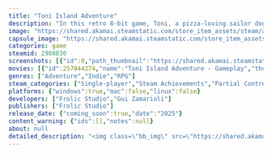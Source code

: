 ```yaml
---
title: "Toni Island Adventure"
description: "In this retro 8-bit game, Toni, a pizza-loving sailor dog, is shipwrecked on the enigmatic Salamino Island. Help the islanders tackle the escalating threat of the Pepe Caldera volcano. Solve intricate puzzles, defeat scary bosses, and uncover hidden legends—all while savoring a hot slice of pizza!"
image: "https://shared.akamai.steamstatic.com/store_item_assets/steam/apps/2908830/header.jpg?t=1724612348"
capsule_image: "https://shared.akamai.steamstatic.com/store_item_assets/steam/apps/2908830/36b3b7a33947f0bb9245f2890782456589db08db/capsule_231x87.jpg?t=1724612348"
categories: game
steamid: 2908830
screenshots: [{"id":0,"path_thumbnail":"https://shared.akamai.steamstatic.com/store_item_assets/steam/apps/2908830/ss_6d8ffd038fde9088ad8032603a10dc5db55bc1b2.600x338.jpg?t=1724612348","path_full":"https://shared.akamai.steamstatic.com/store_item_assets/steam/apps/2908830/ss_6d8ffd038fde9088ad8032603a10dc5db55bc1b2.1920x1080.jpg?t=1724612348"},{"id":1,"path_thumbnail":"https://shared.akamai.steamstatic.com/store_item_assets/steam/apps/2908830/ss_c2617e88dd5d0b789ed2d125b741f14265c55c38.600x338.jpg?t=1724612348","path_full":"https://shared.akamai.steamstatic.com/store_item_assets/steam/apps/2908830/ss_c2617e88dd5d0b789ed2d125b741f14265c55c38.1920x1080.jpg?t=1724612348"},{"id":2,"path_thumbnail":"https://shared.akamai.steamstatic.com/store_item_assets/steam/apps/2908830/ss_d92b7ef1625bba1feabf4e167a40104680da926f.600x338.jpg?t=1724612348","path_full":"https://shared.akamai.steamstatic.com/store_item_assets/steam/apps/2908830/ss_d92b7ef1625bba1feabf4e167a40104680da926f.1920x1080.jpg?t=1724612348"},{"id":3,"path_thumbnail":"https://shared.akamai.steamstatic.com/store_item_assets/steam/apps/2908830/ss_4189d4c2c0eccc28973f88c44a57dbcc204ee9b9.600x338.jpg?t=1724612348","path_full":"https://shared.akamai.steamstatic.com/store_item_assets/steam/apps/2908830/ss_4189d4c2c0eccc28973f88c44a57dbcc204ee9b9.1920x1080.jpg?t=1724612348"},{"id":4,"path_thumbnail":"https://shared.akamai.steamstatic.com/store_item_assets/steam/apps/2908830/ss_4b4deb97e892742af5866d197f9d0f2c0e7348ec.600x338.jpg?t=1724612348","path_full":"https://shared.akamai.steamstatic.com/store_item_assets/steam/apps/2908830/ss_4b4deb97e892742af5866d197f9d0f2c0e7348ec.1920x1080.jpg?t=1724612348"},{"id":5,"path_thumbnail":"https://shared.akamai.steamstatic.com/store_item_assets/steam/apps/2908830/ss_c6a4edd662fe7455e1e0acbd7d4bf0d4cbd660b9.600x338.jpg?t=1724612348","path_full":"https://shared.akamai.steamstatic.com/store_item_assets/steam/apps/2908830/ss_c6a4edd662fe7455e1e0acbd7d4bf0d4cbd660b9.1920x1080.jpg?t=1724612348"},{"id":6,"path_thumbnail":"https://shared.akamai.steamstatic.com/store_item_assets/steam/apps/2908830/ss_8457dc14e5fd691adc4c4d9595a76a86e92a7b15.600x338.jpg?t=1724612348","path_full":"https://shared.akamai.steamstatic.com/store_item_assets/steam/apps/2908830/ss_8457dc14e5fd691adc4c4d9595a76a86e92a7b15.1920x1080.jpg?t=1724612348"},{"id":7,"path_thumbnail":"https://shared.akamai.steamstatic.com/store_item_assets/steam/apps/2908830/ss_4c85aae13fa44b732f5b9a8e48f87df4f74ca58c.600x338.jpg?t=1724612348","path_full":"https://shared.akamai.steamstatic.com/store_item_assets/steam/apps/2908830/ss_4c85aae13fa44b732f5b9a8e48f87df4f74ca58c.1920x1080.jpg?t=1724612348"},{"id":8,"path_thumbnail":"https://shared.akamai.steamstatic.com/store_item_assets/steam/apps/2908830/ss_5ddaeb77fd7d30d5adafd8147b3b6c2314d92dec.600x338.jpg?t=1724612348","path_full":"https://shared.akamai.steamstatic.com/store_item_assets/steam/apps/2908830/ss_5ddaeb77fd7d30d5adafd8147b3b6c2314d92dec.1920x1080.jpg?t=1724612348"},{"id":9,"path_thumbnail":"https://shared.akamai.steamstatic.com/store_item_assets/steam/apps/2908830/ss_994cb24713689e4646bf5ae6396bd6a308a01a81.600x338.jpg?t=1724612348","path_full":"https://shared.akamai.steamstatic.com/store_item_assets/steam/apps/2908830/ss_994cb24713689e4646bf5ae6396bd6a308a01a81.1920x1080.jpg?t=1724612348"},{"id":10,"path_thumbnail":"https://shared.akamai.steamstatic.com/store_item_assets/steam/apps/2908830/ss_3c76b441bfbf44e4364f80449524b8a43c8963c7.600x338.jpg?t=1724612348","path_full":"https://shared.akamai.steamstatic.com/store_item_assets/steam/apps/2908830/ss_3c76b441bfbf44e4364f80449524b8a43c8963c7.1920x1080.jpg?t=1724612348"},{"id":11,"path_thumbnail":"https://shared.akamai.steamstatic.com/store_item_assets/steam/apps/2908830/ss_00ddbe1f348e59c420f32c969cf3a0105b191703.600x338.jpg?t=1724612348","path_full":"https://shared.akamai.steamstatic.com/store_item_assets/steam/apps/2908830/ss_00ddbe1f348e59c420f32c969cf3a0105b191703.1920x1080.jpg?t=1724612348"},{"id":12,"path_thumbnail":"https://shared.akamai.steamstatic.com/store_item_assets/steam/apps/2908830/ss_357e51e8fb5a52636194f4102a67760e11ea4410.600x338.jpg?t=1724612348","path_full":"https://shared.akamai.steamstatic.com/store_item_assets/steam/apps/2908830/ss_357e51e8fb5a52636194f4102a67760e11ea4410.1920x1080.jpg?t=1724612348"},{"id":13,"path_thumbnail":"https://shared.akamai.steamstatic.com/store_item_assets/steam/apps/2908830/ss_f5fa64be01059861c0ca9b919ef356679cb473a3.600x338.jpg?t=1724612348","path_full":"https://shared.akamai.steamstatic.com/store_item_assets/steam/apps/2908830/ss_f5fa64be01059861c0ca9b919ef356679cb473a3.1920x1080.jpg?t=1724612348"},{"id":14,"path_thumbnail":"https://shared.akamai.steamstatic.com/store_item_assets/steam/apps/2908830/ss_794eb3c143550fdfd8c2a67820d2189d8baf8c48.600x338.jpg?t=1724612348","path_full":"https://shared.akamai.steamstatic.com/store_item_assets/steam/apps/2908830/ss_794eb3c143550fdfd8c2a67820d2189d8baf8c48.1920x1080.jpg?t=1724612348"},{"id":15,"path_thumbnail":"https://shared.akamai.steamstatic.com/store_item_assets/steam/apps/2908830/ss_5bfd45b5ca7c98dc304342152e4465128f1dc852.600x338.jpg?t=1724612348","path_full":"https://shared.akamai.steamstatic.com/store_item_assets/steam/apps/2908830/ss_5bfd45b5ca7c98dc304342152e4465128f1dc852.1920x1080.jpg?t=1724612348"},{"id":16,"path_thumbnail":"https://shared.akamai.steamstatic.com/store_item_assets/steam/apps/2908830/ss_7ea00cad0d33d8a3793ce62078306d19fa794973.600x338.jpg?t=1724612348","path_full":"https://shared.akamai.steamstatic.com/store_item_assets/steam/apps/2908830/ss_7ea00cad0d33d8a3793ce62078306d19fa794973.1920x1080.jpg?t=1724612348"},{"id":17,"path_thumbnail":"https://shared.akamai.steamstatic.com/store_item_assets/steam/apps/2908830/ss_0af375c949c9efdfd568acd1869b230c68264a61.600x338.jpg?t=1724612348","path_full":"https://shared.akamai.steamstatic.com/store_item_assets/steam/apps/2908830/ss_0af375c949c9efdfd568acd1869b230c68264a61.1920x1080.jpg?t=1724612348"},{"id":18,"path_thumbnail":"https://shared.akamai.steamstatic.com/store_item_assets/steam/apps/2908830/ss_f47a5000599e7e98413df01a16adffa1303ac97c.600x338.jpg?t=1724612348","path_full":"https://shared.akamai.steamstatic.com/store_item_assets/steam/apps/2908830/ss_f47a5000599e7e98413df01a16adffa1303ac97c.1920x1080.jpg?t=1724612348"}]
movies: [{"id":257044274,"name":"Toni Island Adventure - Gameplay","thumbnail":"https://shared.akamai.steamstatic.com/store_item_assets/steam/apps/257044274/movie.293x165.jpg?t=1723048423","webm":{"480":"http://video.akamai.steamstatic.com/store_trailers/257044274/movie480_vp9.webm?t=1723048423","max":"http://video.akamai.steamstatic.com/store_trailers/257044274/movie_max_vp9.webm?t=1723048423"},"mp4":{"480":"http://video.akamai.steamstatic.com/store_trailers/257044274/movie480.mp4?t=1723048423","max":"http://video.akamai.steamstatic.com/store_trailers/257044274/movie_max.mp4?t=1723048423"},"highlight":true},{"id":257010834,"name":"Toni Island Adventure - Teaser","thumbnail":"https://shared.akamai.steamstatic.com/store_item_assets/steam/apps/257010834/movie.293x165.jpg?t=1721920511","webm":{"480":"http://video.akamai.steamstatic.com/store_trailers/257010834/movie480_vp9.webm?t=1721920511","max":"http://video.akamai.steamstatic.com/store_trailers/257010834/movie_max_vp9.webm?t=1721920511"},"mp4":{"480":"http://video.akamai.steamstatic.com/store_trailers/257010834/movie480.mp4?t=1721920511","max":"http://video.akamai.steamstatic.com/store_trailers/257010834/movie_max.mp4?t=1721920511"},"highlight":false}]
genres: ["Adventure","Indie","RPG"]
steam_categories: ["Single-player","Steam Achievements","Partial Controller Support"]
platforms: {"windows":true,"mac":false,"linux":false}
developers: ["Frolic Studio","Gui Zamarioli"]
publishers: ["Frolic Studio"]
release_date: {"coming_soon":true,"date":"2025"}
content_warning: {"ids":[],"notes":null}
about: null
detailed_description: "<img class=\"bb_img\" src=\"https://shared.akamai.steamstatic.com/store_item_assets/steam/apps/2908830/extras/cartridge2.png?t=1724612348\" /><h2 class=\"bb_tag\">MEET TONI!</h2>Join Toni, a pizza-loving sailor dog with a big heart, who’s always ready for an adventure.<br><br><img class=\"bb_img\" src=\"https://shared.akamai.steamstatic.com/store_item_assets/steam/apps/2908830/extras/toni.gif?t=1724612348\" /><h2 class=\"bb_tag\">EXPLORE THE ISLAND</h2>Navigate the lush, pixel art landscapes of Salamino Island while facing the looming threat of the Pepe Caldera volcano.<br><br><img class=\"bb_img\" src=\"https://shared.akamai.steamstatic.com/store_item_assets/steam/apps/2908830/extras/desert.gif?t=1724612348\" /><h2 class=\"bb_tag\">PUZZLES AND BOSSES</h2>Solve intricate puzzles, unlock new abilities, and defeat scary bosses inspired by things pets fear.<br><br><img class=\"bb_img\" src=\"https://shared.akamai.steamstatic.com/store_item_assets/steam/apps/2908830/extras/boss.gif?t=1724612348\" /><br><br><img class=\"bb_img\" src=\"https://shared.akamai.steamstatic.com/store_item_assets/steam/apps/2908830/extras/0820_1_.gif?t=1724612348\" /><h2 class=\"bb_tag\">MINIGAME</h2>Take a break from the action with a fun surf minigame to unwind and enjoy the island vibes.<br><br><img class=\"bb_img\" src=\"https://shared.akamai.steamstatic.com/store_item_assets/steam/apps/2908830/extras/surfg.gif?t=1724612348\" /><h2 class=\"bb_tag\">Game Features:</h2><ul class=\"bb_ul\"><li>Authentic 8-bit handheld experience<br></li><li>Funny villagers with unique personalities<br></li><li>Linear story with an engaging narrative<br></li><li>Rich and involving lore<br></li><li>Plenty of pizza to enjoy along the way!</li></ul>"
---
```


